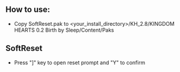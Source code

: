 ## How to use:
- Copy SoftReset.pak to <your_install_directory>/KH_2.8/KINGDOM HEARTS 0.2 Birth by Sleep/Content/Paks

## SoftReset
- Press "]" key to open reset prompt and "Y" to confirm
